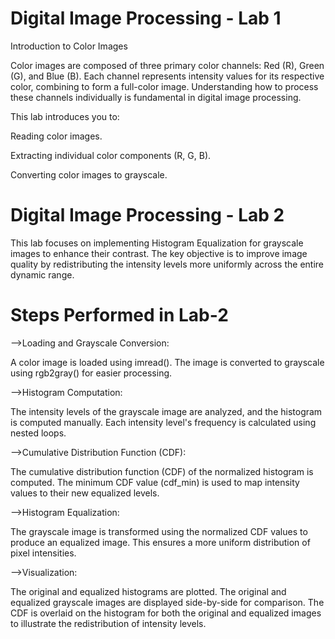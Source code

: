 # Digital Image Processing - Lab 1

Introduction to Color Images

Color images are composed of three primary color channels: Red (R), Green (G), and Blue (B). Each channel represents intensity values for its respective color, combining to form a full-color image. Understanding how to process these channels individually is fundamental in digital image processing.

This lab introduces you to:

Reading color images.

Extracting individual color components (R, G, B).


Converting color images to grayscale.




# Digital Image Processing - Lab 2



This lab focuses on implementing Histogram Equalization for grayscale images to enhance their contrast. The key objective is to improve image quality by redistributing the intensity levels more uniformly across the entire dynamic range.





# Steps Performed in Lab-2





-->Loading and Grayscale Conversion:


A color image is loaded using imread().
The image is converted to grayscale using rgb2gray() for easier processing.



-->Histogram Computation:


The intensity levels of the grayscale image are analyzed, and the histogram is computed manually.
Each intensity level's frequency is calculated using nested loops.



-->Cumulative Distribution Function (CDF):


The cumulative distribution function (CDF) of the normalized histogram is computed.
The minimum CDF value (cdf_min) is used to map intensity values to their new equalized levels.



-->Histogram Equalization:


The grayscale image is transformed using the normalized CDF values to produce an equalized image.
This ensures a more uniform distribution of pixel intensities.



-->Visualization:


The original and equalized histograms are plotted.
The original and equalized grayscale images are displayed side-by-side for comparison.
The CDF is overlaid on the histogram for both the original and equalized images to illustrate the redistribution of intensity levels.
